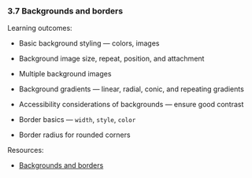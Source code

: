 ### 3.7 Backgrounds and borders

Learning outcomes:

- Basic background styling — colors, images

- Background image size, repeat, position, and attachment

- Multiple background images

- Background gradients — linear, radial, conic, and repeating gradients

- Accessibility considerations of backgrounds — ensure good contrast

- Border basics — `width`, `style`, `color`

- Border radius for rounded corners

Resources:

- [Backgrounds and borders](https://developer.mozilla.org/docs/Learn/CSS/Building_blocks/Backgrounds_and_borders)
